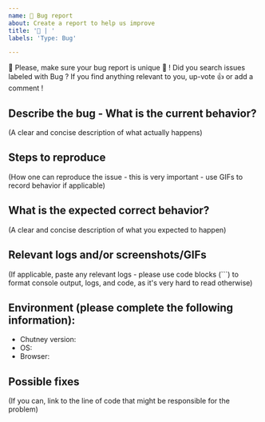 ```yaml
---
name: 🐛 Bug report
about: Create a report to help us improve
title: '🐛 | '
labels: 'Type: Bug'

---
```


🙌 Please, make sure your bug report is unique 🦄 !
Did you search issues labeled with Bug ? If you find anything relevant to you, up-vote 👍 or add a comment !


## Describe the bug - What is the current behavior?

(A clear and concise description of what actually happens)

## Steps to reproduce

(How one can reproduce the issue - this is very important - use GIFs to record behavior if applicable)

## What is the expected correct behavior?

(A clear and concise description of what you expected to happen)

## Relevant logs and/or screenshots/GIFs

(If applicable, paste any relevant logs - please use code blocks (```) to format console output, logs, and code, as it's very hard to read otherwise)

## Environment (please complete the following information):
 - Chutney version:
 - OS:
 - Browser:

## Possible fixes

(If you can, link to the line of code that might be responsible for the problem)
